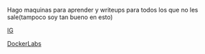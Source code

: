 Hago maquinas para aprender y writeups para todos los que no les sale(tampoco soy tan bueno en esto)

[IG](https://instagram.com/macim0_)
 
 
 
[DockerLabs](https://dockerlabs.es)
